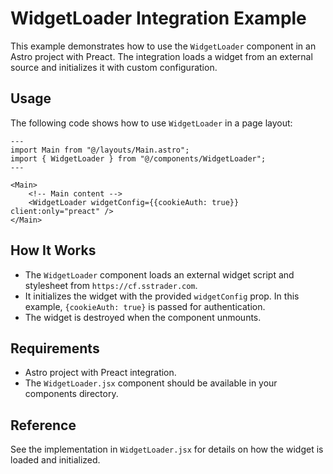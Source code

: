 # WidgetLoader Integration Example

This example demonstrates how to use the `WidgetLoader` component in an Astro project with Preact. The integration loads a widget from an external source and initializes it with custom configuration.

## Usage

The following code shows how to use `WidgetLoader` in a page layout:

```astro
---
import Main from "@/layouts/Main.astro";
import { WidgetLoader } from "@/components/WidgetLoader";
---

<Main>
    <!-- Main content -->
    <WidgetLoader widgetConfig={{cookieAuth: true}} client:only="preact" />
</Main>
```

## How It Works

- The `WidgetLoader` component loads an external widget script and stylesheet from `https://cf.sstrader.com`.
- It initializes the widget with the provided `widgetConfig` prop. In this example, `{cookieAuth: true}` is passed for authentication.
- The widget is destroyed when the component unmounts.

## Requirements

- Astro project with Preact integration.
- The `WidgetLoader.jsx` component should be available in your components directory.

## Reference

See the implementation in `WidgetLoader.jsx` for details on how the widget is loaded and initialized.
